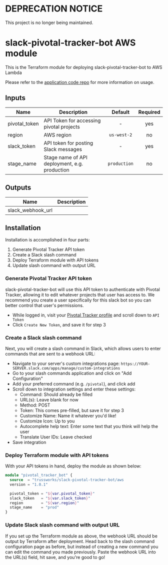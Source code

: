 # DEPRECATION NOTICE

This project is no longer being maintained.

# slack-pivotal-tracker-bot AWS module

This is the Terraform module for deploying slack-pivotal-tracker-bot to AWS Lambda

Please refer to the [application code repo](https://github.com/trussworks/slack-pivotal-tracker-bot) for more information on usage.

## Inputs

| Name | Description | Default | Required |
|------|-------------|:-----:|:-----:|
| pivotal_token | API Token for accessing pivotal projects | - | yes |
| region | AWS region | `us-west-2` | no |
| slack_token | API token for posting Slack messages | - | yes |
| stage_name | Stage name of API deployment, e.g. production | `production` | no |

## Outputs

| Name | Description |
|------|-------------|
| slack_webhook_url |  |

## Installation

Installation is accomplished in four parts:

1. Generate Pivotal Tracker API token
1. Create a Slack slash command
1. Deploy Terraform module with API tokens
1. Update slash command with output URL

### Generate Pivotal Tracker API token

slack-pivotal-tracker-bot will use this API token to authenticate with Pivotal Tracker, allowing it to edit whatever projects that user has access to. We recommend you create a user specifically for this slack bot so you can better control that user's permissions.

- While logged in, visit your [Pivotal Tracker profile](https://www.pivotaltracker.com/profile) and scroll down to `API Token`
- Click `Create New Token`, and save it for step 3

### Create a Slack slash command

Next, you will create a slash command in Slack, which allows users to enter commands that are sent to a webhook URL:

- Navigate to your server's custom integrations page: `https://YOUR-SERVER.slack.com/apps/manage/custom-integrations`
- Go to your slash commands application and click on "Add Configuration"
- Add your preferred command (e.g. `/pivotal`), and click add
- Scroll down to integration settings and enter these settings:
  - Command: Should already be filled
  - URL(s): Leave blank for now
  - Method: POST
  - Token: This comes pre-filled, but save it for step 3
  - Customize Name: Name it whatever you'd like!
  - Customize Icon: Up to you
  - Autocomplete help text: Enter some text that you think will help the user
  - Translate User IDs: Leave checked
- Save integration

### Deploy Terraform module with API tokens

With your API tokens in hand, deploy the module as shown below:

```terraform
module "pivotal_tracker_bot" {
  source  = "trussworks/slack-pivotal-tracker-bot/aws
  version = "1.0.1"

  pivotal_token = "${var.pivotal_token}"
  slack_token   = "${var.slack_token}"
  region        = "${var.region}"
  stage_name    = "prod"
}
```

### Update Slack slash command with output URL

If you set up the Terraform module as above, the webhook URL should be output by Terraform after deployment. Head back to the slash command configuration page as before, but instead of creating a new command you can edit the command you made previously. Paste the webhook URL into the URL(s) field, hit save, and you're good to go!

